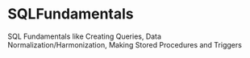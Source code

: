 # SQLFundamentals
SQL Fundamentals like Creating Queries, Data Normalization/Harmonization, Making Stored Procedures and Triggers
